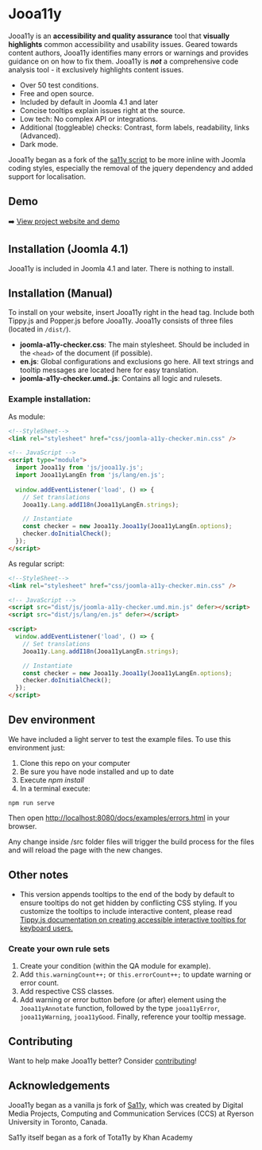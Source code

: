 # Jooa11y
Jooa11y is an **accessibility and quality assurance** tool that **visually highlights** common accessibility and usability issues. Geared towards content authors, Jooa11y identifies many errors or warnings and provides guidance on on how to fix them. Jooa11y is ***not*** a comprehensive code analysis tool - it exclusively highlights content issues.
- Over 50 test conditions.
- Free and open source.
- Included by default in Joomla 4.1 and later
- Concise tooltips explain issues right at the source.
- Low tech: No complex API or integrations.
- Additional (toggleable) checks: Contrast, form labels, readability, links (Advanced).
- Dark mode.

Jooa11y began as a fork of the [sa11y script](https://github.com/ryersondmp/sa11y) to be more inline with Joomla coding styles, especially the removal of the jquery dependency and added support for localisation.

## Demo
:arrow_right: [View project website and demo](https://joomla-projects.github.io/joomla-a11y-checker/) 

## Installation (Joomla 4.1)

Jooa11y is included in Joomla 4.1 and later. There is nothing to install.

## Installation (Manual)

To install on your website, insert Jooa11y right in the head tag. Include both Tippy.js and Popper.js before Jooa11y. Jooa11y consists of three files (located in `/dist/`).

- **joomla-a11y-checker.css**: The main stylesheet. Should be included in the `<head>` of the document (if possible).
- **en.js**: Global configurations and exclusions go here. All text strings and tooltip messages are located here for easy translation.
- **joomla-a11y-checker.umd..js**: Contains all logic and rulesets.

### Example installation:
As module:
```html
<!--StyleSheet-->
<link rel="stylesheet" href="css/joomla-a11y-checker.min.css" />

<!-- JavaScript -->
<script type="module">
  import Jooa11y from 'js/jooa11y.js';
  import Jooa11yLangEn from 'js/lang/en.js';
  
  window.addEventListener('load', () => {
    // Set translations
    Jooa11y.Lang.addI18n(Jooa11yLangEn.strings);

    // Instantiate
    const checker = new Jooa11y.Jooa11y(Jooa11yLangEn.options);
    checker.doInitialCheck();
  });
</script>

```

As regular script:

```html
<!--StyleSheet-->
<link rel="stylesheet" href="css/joomla-a11y-checker.min.css" />

<!-- JavaScript -->
<script src="dist/js/joomla-a11y-checker.umd.min.js" defer></script>
<script src="dist/js/lang/en.js" defer></script>

<script>
  window.addEventListener('load', () => {
    // Set translations
    Jooa11y.Lang.addI18n(Jooa11yLangEn.strings);

    // Instantiate
    const checker = new Jooa11y.Jooa11y(Jooa11yLangEn.options);
    checker.doInitialCheck();
  });
</script>
```
## Dev environment

We have included a light server to test the example files. To use this environment just:
1. Clone this repo on your computer
2. Be sure you have node installed and up to date
3. Execute *npm install*
4. In a terminal execute:

```
npm run serve
```

Then open [http://localhost:8080/docs/examples/errors.html](http://localhost:8080/docs/examples/errors.html) in your browser.

Any change inside /src folder files will trigger the build process for the files and will reload the page with the new changes.
## Other notes

- This version appends tooltips to the end of the body by default to ensure tooltips do not get hidden by conflicting CSS styling. If you customize the tooltips to include interactive content, please read [Tippy.js documentation on creating accessible interactive tooltips for keyboard users.](https://atomiks.github.io/tippyjs/v6/accessibility/#interactivity)

### Create your own rule sets
1. Create your condition (within the QA module for example).
2. Add `this.warningCount++;` or `this.errorCount++;` to update warning or error count.
3. Add respective CSS classes.
4. Add warning or error button before (or after) element using the `Jooa11yAnnotate` function, followed by the type `jooa11yError`, `jooa11yWarning`, `jooa11yGood`. Finally, reference your tooltip message.

## Contributing
Want to help make Jooa11y better? Consider [contributing](https://github.com/joomla-projects/joomla-a11y-checker/blob/joomla/CONTRIBUTING.md)!

## Acknowledgements
Jooa11y began as a vanilla js fork of [Sa11y](https://github.com/ryersondmp/sa11y), which was created by Digital Media Projects, Computing and Communication Services (CCS) at Ryerson University in Toronto, Canada.

Sa11y itself began as a fork of Tota11y by Khan Academy
